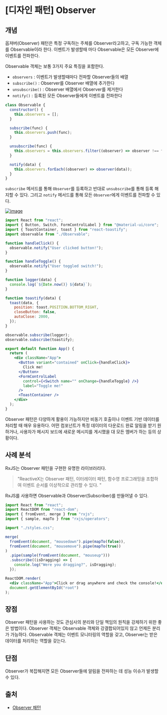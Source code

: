 # [디자인 패턴] Observer

## 개념

옵져버(Observer) 패턴은 특정 구독하는 주체를 Observer라고하고, 구독 가능한 객체를 Observable이라 한다. 이벤트가 발생할때 마다 Observable은 모든 Observer에 이벤트를 전파한다.

Observable 객체는 보통 3가지 주요 특징을 포함한다.

- `observers` : 이벤트가 발생할때마다 전파할 Observer들의 배열
- `subscribe()` : Observer를 Observer 배열에 추가한다
- `unsubscribe()` : Observer 배열에서 Observer를 제거한다
- `notify()` : 등록된 모든 Observer들에게 이벤트를 전파한다

```js
class Observable {
  constructor() {
    this.observers = [];
  }

  subscribe(func) {
    this.observers.push(func);
  }

  unsubscribe(func) {
    this.observers = this.observers.filter((observer) => observer !== func);
  }

  notify(data) {
    this.observers.forEach((observer) => observer(data));
  }
}
```

`subscribe` 메서드를 통해 `Observer`를 등록하고 반대로 `unsubscribe`를 통해 등록 해지할 수 있다. 그리고 `notify` 메서드를 통해 모든 `Observer`에게 이벤트를 전파할 수 있다.

[![image](https://res.cloudinary.com/ddxwdqwkr/video/upload/f_auto/v1609056518/patterns.dev/jspat-41_nxsnbd.jpg)](https://res.cloudinary.com/ddxwdqwkr/video/upload/f_auto/v1609056518/patterns.dev/jspat-41_nxsnbd.mp4)

```jsx
import React from "react";
import { Button, Switch, FormControlLabel } from "@material-ui/core";
import { ToastContainer, toast } from "react-toastify";
import observable from "./Observable";

function handleClick() {
  observable.notify("User clicked button!");
}

function handleToggle() {
  observable.notify("User toggled switch!");
}

function logger(data) {
  console.log(`${Date.now()} ${data}`);
}

function toastify(data) {
  toast(data, {
    position: toast.POSITION.BOTTOM_RIGHT,
    closeButton: false,
    autoClose: 2000,
  });
}

observable.subscribe(logger);
observable.subscribe(toastify);

export default function App() {
  return (
    <div className="App">
      <Button variant="contained" onClick={handleClick}>
        Click me!
      </Button>
      <FormControlLabel
        control={<Switch name="" onChange={handleToggle} />}
        label="Toggle me!"
      />
      <ToastContainer />
    </div>
  );
}
```

Observer 패턴은 다양하게 활용이 가능하지만 비동기 호출이나 이벤트 기반 데이터를 처리할 때 매우 유용하다. 어떤 컴포넌트가 특정 데이터의 다운로드 완료 알림을 받기 원하거나, 사용자가 메시지 보드에 새로운 메시지를 게시했을 대 모든 멤버가 하는 등의 상황이다.

## 사례 분석

RxJS는 Observer 패턴을 구현한 유명한 라이브러리다.

> "ReactiveX는 Observer 패턴, 이터레이터 패턴, 함수영 프로그래밍을 조합하여 이벤트 순서를 이상적으로 관리할 수 있다. "

RxJS를 사용하면 Observable과 Observer(Subscriber)를 만들어낼 수 있다.

```jsx
import React from "react";
import ReactDOM from "react-dom";
import { fromEvent, merge } from "rxjs";
import { sample, mapTo } from "rxjs/operators";

import "./styles.css";

merge(
  fromEvent(document, "mousedown").pipe(mapTo(false)),
  fromEvent(document, "mousemove").pipe(mapTo(true))
)
  .pipe(sample(fromEvent(document, "mouseup")))
  .subscribe((isDragging) => {
    console.log("Were you dragging?", isDragging);
  });

ReactDOM.render(
  <div className="App">Click or drag anywhere and check the console!</div>,
  document.getElementById("root")
);
```

## 장점

Observer 패턴을 사용하는 것도 관심사의 분리와 단일 책임의 원칙을 강제하기 위한 좋은 방법이다. Observer 객체는 Observable 객체와 강결합되어있지 않고 언제든 분리가 가능하다. Observable 객체는 이벤트 모니터링의 역할을 갖고, Observer는 받은 데이터를 처리하는 역할을 갖는다.

## 단점

Observer가 복잡해지면 모든 Observer들에 알림을 전파하는 데 성능 이슈가 발생할 수 있다.

## 출처

- [Observer 패턴](https://patterns-dev-kr.github.io/design-patterns/observer-pattern/)
